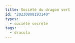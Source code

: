 ```yaml
---
title: Société du dragon vert
id: "20230808193140"
types:
  - société secrète
tags:
  - dracula
---
```


